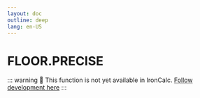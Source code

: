 ```yaml
---
layout: doc
outline: deep
lang: en-US
---
```


# FLOOR.PRECISE

::: warning
🚧 This function is not yet available in IronCalc.
[Follow development here](https://github.com/ironcalc/IronCalc/labels/Functions)
:::